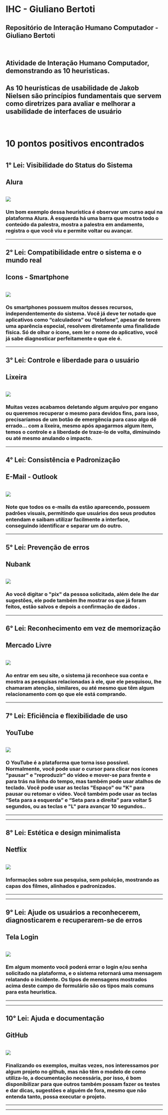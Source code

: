 # IHC - Giuliano Bertoti
<h2>Repositório de Interação Humano Computador - Giuliano Bertoti</h2>

<br>

<h2>  Atividade de Interação Humano Computador, demonstrando as 10 heuristicas.</h2>
<h2> As 10 heurísticas de usabilidade de Jakob Nielsen são princípios fundamentais que servem como diretrizes para avaliar e melhorar a usabilidade de interfaces de usuário </h2>

<br>

<break></break>

<h1> 10 pontos positivos encontrados<h1>

<h2>1° Lei: Visibilidade do Status do Sistema</h2>

  <h2>Alura </h2>

  <br>

  <img heigh ="45em" src = "./img/imagem1.jpg">

  <br>

  <h3>Um bom exemplo dessa heurística é observar um curso aqui na plataforma Alura. À esquerda há uma barra que mostra todo o conteúdo da palestra, mostra a palestra em andamento, registra o que você viu e permite voltar ou avançar. </h3>

---------------------------------------
<h2>2° Lei: Compatibilidade entre o sistema e o mundo real</h2>

  <h2>Icons - Smartphone </h2>

  <br>

  <img heigh ="45em" src = "./img/imagem2.jpg">
  

  <br>

  <h3>Os smartphones possuem muitos desses recursos, independentemente do sistema. Você já deve ter notado que aplicativos como “calculadora” ou “telefone”, apesar de terem uma aparência especial, resolvem diretamente uma finalidade física. Só de olhar o ícone, sem ler o nome do aplicativo, você já sabe diagnosticar perfeitamente o que ele é.</h3>

---------------------------------------
<h2>3° Lei: Controle e liberdade para o usuário</h2>

  <h2>Lixeira </h2>

  <br>

  <img heigh ="45em" src = "./img/imagem4.jpg">
  

  <br>

  <h3>Muitas vezes acabamos deletando algum arquivo por engano ou queremos recuperar o mesmo para devidos fins, para isso, precisaríamos de um botão de emergência para caso algo dê errado... com a lixeira, mesmo após apagarmos algum item, temos o controle e a liberdade de traze-lo de volta, diminuindo ou até mesmo anulando o impacto. </h3>

---------------------------------------
<h2>4° Lei: Consistência e Padronização</h2>

  <h2>E-Mail - Outlook </h2>

  <br>

  <img heigh ="45em" src = "./img/imagem4.jpg">
  

  <br>

  <h3>Note que todos os e-mails da estão aparecendo, possuem padrões visuais, permitindo que usuários dos seus produtos entendam e saibam utilizar facilmente a interface, conseguindo identificar e separar um do outro.</h3>

---------------------------------------
<h2>5° Lei: Prevenção de erros</h2>

  <h2>Nubank </h2>

  <br>

  <img heigh ="15em" src = "./img/imagem5.gif">
  

  <br>

  <h3>Ao você digitar o "pix" da pessoa solicitada, além dele lhe dar sugestões, ele pode também lhe mostrar os que já foram feitos, estão salvos e depois a confirmação de dados .</h3>

---------------------------------------
<h2>6° Lei: Reconhecimento em vez de memorização</h2>

  <h2>Mercado Livre </h2>

  <br>

  <img heigh ="35em" src = "./img/imagem6.jpg">
  

  <br>

  <h3>Ao entrar em seu site, o sistema já reconhece sua conta e mostra as pesquisas relacionadas à ele, que ele pesquisou, lhe chamaram atenção, similares, ou até mesmo que têm algum relacionamento com qo que ele está comprando.</h3>

---------------------------------------
<h2>7° Lei: Eficiência e flexibilidade de uso</h2>

  <h2>YouTube </h2>

  <br>

  <img heigh ="45em" src = "./img/imagem7.jpg">
  

  <br>

  <h3>O YouTube é a plataforma que torna isso possível. Normalmente, você pode usar o cursor para clicar nos ícones "pausar" e "reproduzir" do vídeo e mover-se para frente e para trás na linha do tempo, mas também pode usar atalhos de teclado. Você pode usar as teclas "Espaço" ou "K" para pausar ou retomar o vídeo. Você também pode usar as teclas “Seta para a esquerda” e “Seta para a direita” para voltar 5 segundos, ou as teclas e "L" para avançar 10 segundos..</h3>

---------------------------------------

--------------------------
<h2>8° Lei: Estética e design minimalista</h2>

  <h2>Netflix </h2>

  <br>

  <img heigh ="35em" src = "./img/imagem8.jpg">
  

  <br>

  <h3>Informações sobre sua pesquisa, sem poluição, mostrando as capas dos filmes, alinhados e padronizados.</h3>

---------------------------------------

--------------------------
<h2>9° Lei: Ajude os usuários a reconhecerem, diagnosticarem e recuperarem-se de erros</h2>

  <h2>Tela Login </h2>

  <br>

  <img heigh ="35em" src = "./img/imagem9.jpg">
  

  <br>

  <h3>Em algum momento você poderá errar o login e/ou senha solicitado na plataforma, e o sistema retornará uma mensagem relatando o incidente. Os tipos de mensagens mostrados acima deste campo de formulário são os tipos mais comuns para esta heurística.</h3>

---------------------------------------

--------------------------
<h2>10° Lei: Ajuda e documentação</h2>

  <h2>GitHub </h2>

  <br>

  <img heigh ="55em" src = "./img/imagem10.jpg">
  

  <br>

  <h3>Finalizando os exemplos, muitas vezes, nos interessamos por algum projeto no github, mas não têm o modelo de como utiliza-lo, a documentação necessária, por isso, é bom disponibilizar para que outros também possam fazer os testes e dar dicas, sugestões e alguém de fora, mesmo que não entenda tanto, possa executar o projeto.</h3>

---------------------------------------

--------------------------